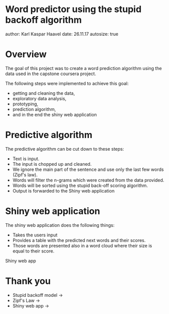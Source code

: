 Word predictor using the stupid backoff algorithm
========================================================
author: Karl Kaspar Haavel
date: 26.11.17
autosize: true

Overview
========================================================

The goal of this project was to create a word prediction algorithm using the data used in the capstone coursera project.

The following steps were implemented to achieve this goal:

- getting and cleaning the data, 
- exploratory data analysis,
- prototyping,
- prediction algorithm,
- and in the end the shiny web application 


Predictive algorithm
========================================================

The predictive algorithm can be cut down to these steps:

- Text is input.
- The input is chopped up and cleaned.
- We ignore the main part of the sentence and use only the last few words (Zipf's law). 
- Words will filter the n-grams which were created from the data provided. 
- Words will be sorted using the stupid back-off scoring algorithm. 
- Output is forwarded to the Shiny web application

Shiny web application
========================================================

The shiny web application does the following things: 

- Takes the users input
- Provides a table with the predicted next words and their scores. 
- Those words are presented also in a word cloud where their size is equal to their score.

Shiny web app 


Thank you
========================================================

- Stupid backoff model -> 
- Zipf's Law -> 
- Shiny web app -> 
